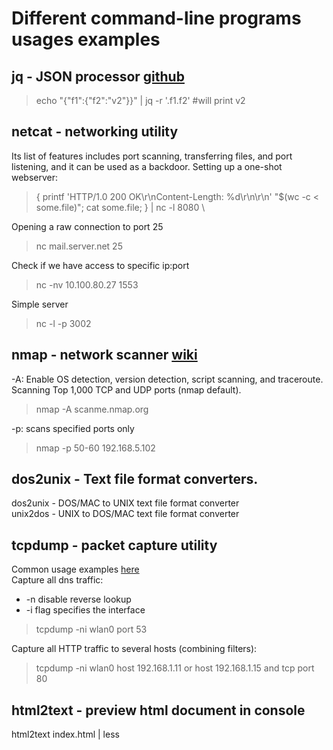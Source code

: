 # Different command-line programs usages examples

## jq - JSON processor [github](https://stedolan.github.io/jq/)
> echo "{\"f1\":{\"f2\":\"v2\"}}" | jq -r '.f1.f2' #will print v2

## netcat - networking utility
Its list of features includes port scanning, transferring files, and port listening, and it can be used as a backdoor.
Setting up a one-shot webserver:
> { printf 'HTTP/1.0 200 OK\r\nContent-Length: %d\r\n\r\n' "$(wc -c < some.file)"; cat some.file; } | nc -l 8080 \

Opening a raw connection to port 25
> nc mail.server.net 25

Check if we have access to specific ip:port
> nc -nv 10.100.80.27 1553

Simple server
> nc -l -p 3002

## nmap - network scanner [wiki](https://en.wikipedia.org/wiki/Netcat)
-A: Enable OS detection, version detection, script scanning, and traceroute. Scanning Top 1,000 TCP and UDP ports (nmap default).
> nmap -A scanme.nmap.org

-p: scans specified ports only
> nmap -p 50-60 192.168.5.102

## dos2unix - Text file format converters.
dos2unix - DOS/MAC to UNIX text file format converter \
unix2dos - UNIX to DOS/MAC text file format converter

## tcpdump - packet capture utility 
Common usage examples [here](https://docs.netgate.com/pfsense/en/latest/book/packetcapture/using-tcpdump-from-the-command-line.html) \
Capture all dns traffic: 
- -n disable reverse lookup 
- -i flag specifies the interface 
> tcpdump -ni wlan0 port 53

Capture all HTTP traffic to several hosts (combining filters):
> tcpdump -ni wlan0 host 192.168.1.11 or host 192.168.1.15 and tcp port 80

## html2text - preview html document in console
html2text index.html | less

